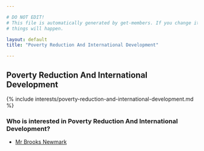 ```yaml
---

# DO NOT EDIT!
# This file is automatically generated by get-members. If you change it, bad
# things will happen.

layout: default
title: "Poverty Reduction And International Development"

---
```


## Poverty Reduction And International Development

{% include interests/poverty-reduction-and-international-development.md %}

### Who is interested in Poverty Reduction And International Development?


* [Mr Brooks Newmark](/members/mr-brooks-newmark.html)
